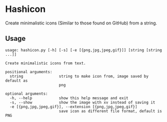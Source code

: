 # Hashicon

Create minimalistic icons (Similar to those found on GitHub) from a string.

## Usage

```
usage: hashicon.py [-h] [-s] [-e [{png,jpg,jpeg,gif}]] [string [string ...]]

Create minimalistic icons from text.

positional arguments:
  string                string to make icon from, image saved by default as
                        png

optional arguments:
  -h, --help            show this help message and exit
  -s, --show            show the image with xv instead of saving it
  -e [{png,jpg,jpeg,gif}], --extension [{png,jpg,jpeg,gif}]
                        save icon as different file format, default is PNG
```
